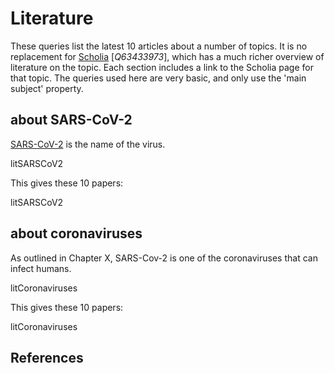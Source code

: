 # Literature

These queries list the latest 10 <topic>articles</topic> about a number of topics. It is
no replacement for [Scholia](https://tools.wmflabs.org/scholia/) [<cite>Q63433973</cite>],
which has a much richer overview of <topic>literature</topic> on the topic. Each section
includes a link to the Scholia page for that topic. The queries used here
are very basic, and only use the 'main subject' property.

## about SARS-CoV-2

[SARS-CoV-2](https://tools.wmflabs.org/scholia/topic/Q82069695) is the name of the virus.

<sparql>litSARSCoV2</sparql>

This gives these 10 papers:

<out>litSARSCoV2</out>

## about coronaviruses

As outlined in Chapter X, SARS-Cov-2 is one of the coronaviruses that
can infect humans.

<sparql>litCoronaviruses</sparql>

This gives these 10 papers:

<out>litCoronaviruses</out>

## References

<references/>
